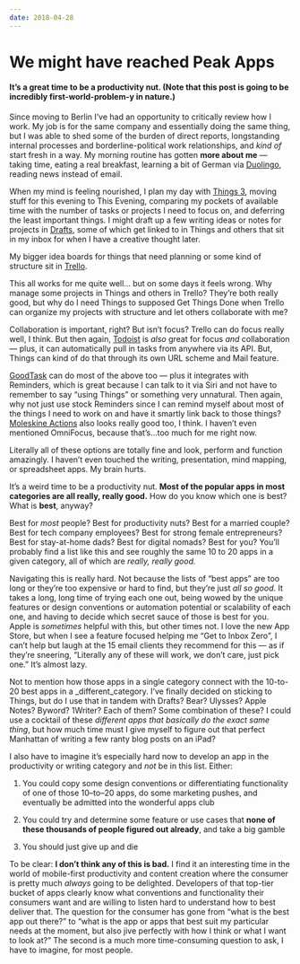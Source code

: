 ```yaml
---
date: 2018-04-28
---
```


# We might have reached Peak Apps
<h4>It’s a great time to be a productivity nut. (Note that this post is going to be incredibly first-world-problem-y in nature.)</h4><p>Since moving to Berlin I’ve had an opportunity to critically review how I work. My job is for the same company and essentially doing the same thing, but I was able to shed some of the burden of direct reports, longstanding internal processes and borderline-political work relationships, and <em>kind of</em> start fresh in a way. My morning routine has gotten <strong>more about me</strong> — taking time, eating a real breakfast, learning a bit of German via <a href="https://itunes.apple.com/us/app/id570060128?at=">Duolingo</a>, reading news instead of email.</p><p>When my mind is feeling nourished, I plan my day with <a href="https://itunes.apple.com/us/app/id904237743?at=">Things 3</a>, moving stuff for this evening to This Evening, comparing my pockets of available time with the number of tasks or projects I need to focus on, and deferring the least important things. I might draft up a few writing ideas or notes for projects in <a href="https://itunes.apple.com/us/app/id1236254471?at=">Drafts</a>, some of which get linked to in Things and others that sit in my inbox for when I have a creative thought later.</p><p>My bigger idea boards for things that need planning or some kind of structure sit in <a href="https://itunes.apple.com/us/app/id461504587?at=">Trello</a>.</p><p>This all works for me quite well… but on some days it feels wrong. Why manage some projects in Things and others in Trello? They’re both really good, but why do I need Things to supposed Get Things Done when Trello can organize my projects with structure and let others collaborate with me?</p><p>Collaboration is important, right? But isn’t focus? Trello can do focus really well, I think. But then again, <a href="https://itunes.apple.com/us/app/id572688855?at=">Todoist</a> is <em>also</em> great for focus <em>and</em> collaboration — plus, it can automatically pull in tasks from anywhere via its API. But, Things can kind of do that through its own URL scheme and Mail feature.</p><p><a href="https://itunes.apple.com/us/app/id1068039220?at=">GoodTask</a> can do most of the above too — plus it integrates with Reminders, which is great because I can talk to it via Siri and not have to remember to say “using Things” or something very unnatural. Then again, why not just use stock Reminders since I can remind myself about most of the things I need to work on and have it smartly link back to those things? <a href="https://itunes.apple.com/us/app/id1227402276?at=">Moleskine Actions</a> also looks really good too, I think. I haven’t even mentioned OmniFocus, because that’s…too much for me right now.</p><p>Literally all of these options are totally fine and look, perform and function amazingly. I haven’t even touched the writing, presentation, mind mapping, or spreadsheet apps. My brain hurts.</p><p>It’s a weird time to be a productivity nut. <strong>Most of the popular apps in most categories are all really, really good.</strong> How do you know which one is best? What is <strong>best</strong>, anyway?</p><p>Best for <em>most</em> people? Best for productivity nuts? Best for a married couple? Best for tech company employees? Best for strong female entrepreneurs? Best for stay-at-home dads? Best for digital nomads? Best for you? You’ll probably find a list like this and see roughly the same 10 to 20 apps in a given category, all of which are <em>really, really good.</em></p><p>Navigating this is really hard. Not because the lists of “best apps” are too long or they’re too expensive or hard to find, but they’re just <em>all so good</em>. It takes a long, long time of trying each one out, being wowed by the unique features or design conventions or automation potential or scalability of each one, and having to decide which secret sauce of those is best for you. Apple is <em>sometimes</em> helpful with this, but other times not. I love the new App Store, but when I see a feature focused helping me “Get to Inbox Zero”, I can’t help but laugh at the 15 email clients they recommend for this — as if they’re sneering, “Literally any of these will work, we don’t care, just pick one.” It’s almost lazy.</p><p>Not to mention how those apps in a single category connect with the 10-to-20 best apps in a _different_category. I’ve finally decided on sticking to Things, but do I use that in tandem with Drafts? Bear? Ulysses? Apple Notes? Byword? 1Writer? Each of them? Some combination of these? I could use a cocktail of these <em>different apps that basically do the exact same thing</em>, but how much time must I give myself to figure out that perfect Manhattan of writing a few ranty blog posts on an iPad?</p><p>I also have to imagine it’s especially hard now to develop an app in the productivity or writing category and <em>not</em> be in this list. Either:</p><ol><li><p>You could copy some design conventions or differentiating functionality of one of those 10–to–20 apps, do some marketing pushes, and eventually be admitted into the wonderful apps club</p></li><li><p>You could try and determine some feature or use cases that <strong>none of these thousands of people figured out already</strong>, and take a big gamble</p></li><li><p>You should just give up and die</p></li></ol><p>To be clear: <strong>I don’t think any of this is bad.</strong> I find it an interesting time in the world of mobile-first productivity and content creation where the consumer is pretty much <em>always</em> going to be delighted. Developers of that top-tier bucket of apps clearly know what conventions and functionality their consumers want and are willing to listen hard to understand how to best deliver that. The question for the consumer has gone from “what is the best app out there?” to “what is the app or apps that best suit my particular needs at the moment, but also jive perfectly with how I think or what I want to look at?” The second is a much more time-consuming question to ask, I have to imagine, for most people.</p>
